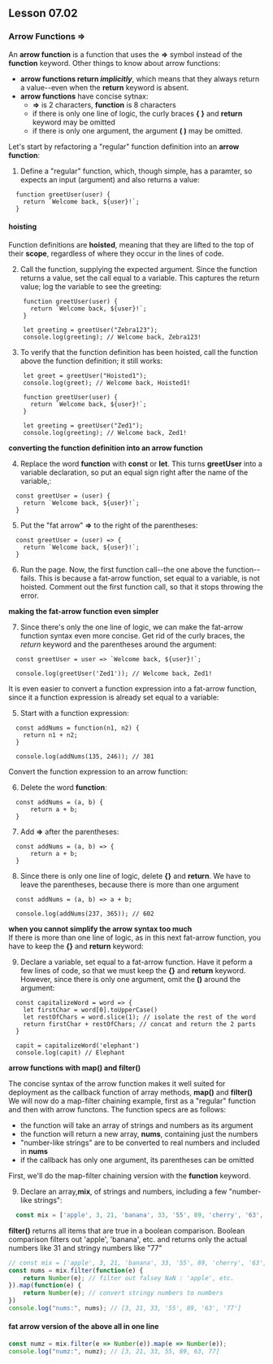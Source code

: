 ## Lesson 07.02

### Arrow Functions =>

An **arrow function** is a function that uses the **=>** symbol instead of the **function** keyword. Other things to know about arrow functions:

- **arrow functions return _implicitly_**, which means that they always return a value--even when the **return** keyword is absent.
- **arrow functions** have concise sytnax:
  - **=>** is 2 characters, **function** is 8 characters
  - if there is only one line of logic, the curly braces **{ }** and **return** keyword may be omitted
  - if there is only one argument, the argument **( )** may be omitted.

Let's start by refactoring a "regular" function definition into an **arrow function**:

1. Define a "regular" function, which, though simple, has a paramter, so expects an input (argument) and also returns a value:

```
  function greetUser(user) {
    return `Welcome back, ${user}!`;
  }
```

#### hoisting
Function definitions are **hoisted**, meaning that they are lifted to the top of their **scope**, regardless of where they occur in the lines of code.

2. Call the function, supplying the expected argument. Since the function returns a value, set the call equal to a variable. This captures the return value; log the variable to see the greeting:

```
    function greetUser(user) {
      return `Welcome back, ${user}!`;
    }

    let greeting = greetUser("Zebra123");
    console.log(greeting); // Welcome back, Zebra123!
```

3. To verify that the function definition has been hoisted, call the function above the function definition; it still works:

```
    let greet = greetUser("Hoisted1");
    console.log(greet); // Welcome back, Hoisted1!

    function greetUser(user) {
      return `Welcome back, ${user}!`;
    }

    let greeting = greetUser("Zed1");
    console.log(greeting); // Welcome back, Zed1!
```

**converting the function definition into an arrow function**

4. Replace the word **function** with **const** or **let**. This turns **greetUser** into a variable declaration, so put an equal sign right after the name of the variable,:

```
  const greetUser = (user) {
    return `Welcome back, ${user}!`;
  }
```

5. Put the "fat arrow" **=>** to the right of the parentheses:

```
  const greetUser = (user) => {
    return `Welcome back, ${user}!`;
  }
```

6. Run the page. Now, the first function call--the one above the function--fails. This is because a fat-arrow function, set equal to a variable, is not hoisted. Comment out the first function call, so that it stops throwing the error.

**making the fat-arrow function even simpler**

7. Since there's only the one line of logic, we can make the fat-arrow function syntax even more concise. Get rid of the curly braces, the _return_ keyword and the parentheses around the argument:

```
  const greetUser = user => `Welcome back, ${user}!`;

  console.log(greetUser('Zed1')); // Welcome back, Zed1!
```

It is even easier to convert a function expression into a fat-arrow function, since it a function expression is already set equal to a variable:

5. Start with a function expression:

```
  const addNums = function(n1, n2) {
    return n1 + n2;
  }

  console.log(addNums(135, 246)); // 381
```

Convert the function expression to an arrow function:

6. Delete the word **function**:

```
  const addNums = (a, b) {
      return a + b;
  }
```

7. Add **=>** after the parentheses:

```
  const addNums = (a, b) => {
      return a + b;
  }
```

8. Since there is only one line of logic, delete **{}** and **return**. We have to leave the parentheses, because there is more than one argument

```
  const addNums = (a, b) => a + b;

  console.log(addNums(237, 365)); // 602
```

**when you cannot simplify the arrow syntax too much**  
If there is more than one line of logic, as in this next fat-arrow function, you have to keep the **{}** and **return** keyword:

9. Declare a variable, set equal to a fat-arrow function. Have it peform a few lines of code, so that we must keep the **{}** and **return** keyword. However, since there is only one argument, omit the **()** around the argument:

```
  const capitalizeWord = word => {
    let firstChar = word[0].toUpperCase()
    let restOfChars = word.slice(1); // isolate the rest of the word
    return firstChar + restOfChars; // concat and return the 2 parts
  }

  capit = capitalizeWord('elephant')
  console.log(capit) // Elephant
```

**arrow functions with map() and filter()**

The concise syntax of the arrow function makes it well suited for deployment as the callback function of array methods, **map()** and **filter()**
We will now do a map-filter chaining example, first as a "regular" function and then with arrow functons. The function specs are as follows:

- the function will take an array of strings and numbers as its argument
- the function will return a new array, **nums**, containing just the numbers
- "number-like strings" are to be converted to real numbers and included in **nums**
- if the callback has only one argument, its parentheses can be omitted

First, we'll do the map-filter chaining version with the **function** keyword.

9. Declare an array,**mix**, of strings and numbers, including a few "number-like strings":

```js
  const mix = ['apple', 3, 21, 'banana', 33, '55', 89, 'cherry', '63', "77"];
```

**filter()** returns all items that are true in a boolean comparison. Boolean comparison filters out 'apple', 'banana', etc. and returns only the actual numbers like 31 and stringy numbers like "77"

```js
// const mix = ['apple', 3, 21, 'banana', 33, '55', 89, 'cherry', '63', "77"];
const nums = mix.filter(function(e) {
    return Number(e); // filter out falsey NaN : 'apple', etc.
}).map(function(e) {
    return Number(e); // convert stringy numbers to numbers
})
console.log("nums:", nums); // [3, 21, 33, '55', 89, '63', '77']
```

#### fat arrow version of the above all in one line

```js
const numz = mix.filter(e => Number(e)).map(e => Number(e));
console.log("numz:", numz); // [3, 21, 33, 55, 89, 63, 77]
```